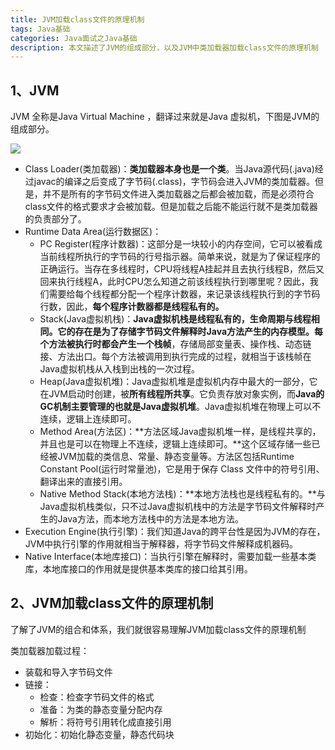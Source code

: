 ```yaml
---
title: JVM加载class文件的原理机制
tags: Java基础
categories: Java面试之Java基础
description: 本文描述了JVM的组成部分，以及JVM中类加载器加载class文件的原理机制
---
```


## 1、JVM

JVM 全称是Java Virtual Machine ，翻译过来就是Java 虚拟机，下图是JVM的组成部分。

![](http://fl.ljuuu.com/img/690102-20160726145530263-378108880.png)

- Class Loader(类加载器)：**类加载器本身也是一个类**。当Java源代码(.java)经过javac的编译之后变成了字节码(.class)，字节码会进入JVM的类加载器。但是，并不是所有的字节码文件进入类加载器之后都会被加载，而是必须符合class文件的格式要求才会被加载。但是加载之后能不能运行就不是类加载器的负责部分了。
- Runtime Data Area(运行数据区)：
  - PC Register(程序计数器)：这部分是一块较小的内存空间，它可以被看成当前线程所执行的字节码的行号指示器。简单来说，就是为了保证程序的正确运行。当存在多线程时，CPU将线程A挂起并且去执行线程B，然后又回来执行线程A，此时CPU怎么知道之前该线程执行到哪里呢？因此，我们需要给每个线程都分配一个程序计数器，来记录该线程执行到的字节码行数，因此，**每个程序计数器都是线程私有的。**
  - Stack(Java虚拟机栈)：**Java虚拟机栈是线程私有的，生命周期与线程相同。**它的存在是为了存储字节码文件解释时Java方法产生的内存模型。每个方法被执行时都会产生一个**栈帧**，存储局部变量表、操作栈、动态链接、方法出口。每个方法被调用到执行完成的过程，就相当于该栈帧在Java虚拟机栈从入栈到出栈的一次过程。
  - Heap(Java虚拟机堆)：Java虚拟机堆是虚拟机内存中最大的一部分，它在JVM启动时创建，被**所有线程所共享**。它负责存放对象实例，而**Java的GC机制主要管理的也就是Java虚拟机堆**。Java虚拟机堆在物理上可以不连续，逻辑上连续即可。
  - Method Area(方法区)：**方法区域Java虚拟机堆一样，是线程共享的，并且也是可以在物理上不连续，逻辑上连续即可。**这个区域存储一些已经被JVM加载的类信息、常量、静态变量等。方法区包括Runtime Constant Pool(运行时常量池)，它是用于保存 Class 文件中的符号引用、翻译出来的直接引用。
  - Native Method Stack(本地方法栈)：**本地方法栈也是线程私有的。**与Java虚拟机栈类似，只不过Java虚拟机栈中的方法是字节码文件解释时产生的Java方法，而本地方法栈中的方法是本地方法。
- Execution Engine(执行引擎)：我们知道Java的跨平台性是因为JVM的存在，JVM中执行引擎的作用就相当于解释器，将字节码文件解释成机器码。
- Native Interface(本地库接口)：当执行引擎在解释时，需要加载一些基本类库，本地库接口的作用就是提供基本类库的接口给其引用。

## 2、JVM加载class文件的原理机制

了解了JVM的组合和体系，我们就很容易理解JVM加载class文件的原理机制

类加载器加载过程：

- 装载和导入字节码文件
- 链接：
  - 检查：检查字节码文件的格式
  - 准备：为类的静态变量分配内存
  - 解析：将符号引用转化成直接引用
- 初始化：初始化静态变量，静态代码块

























